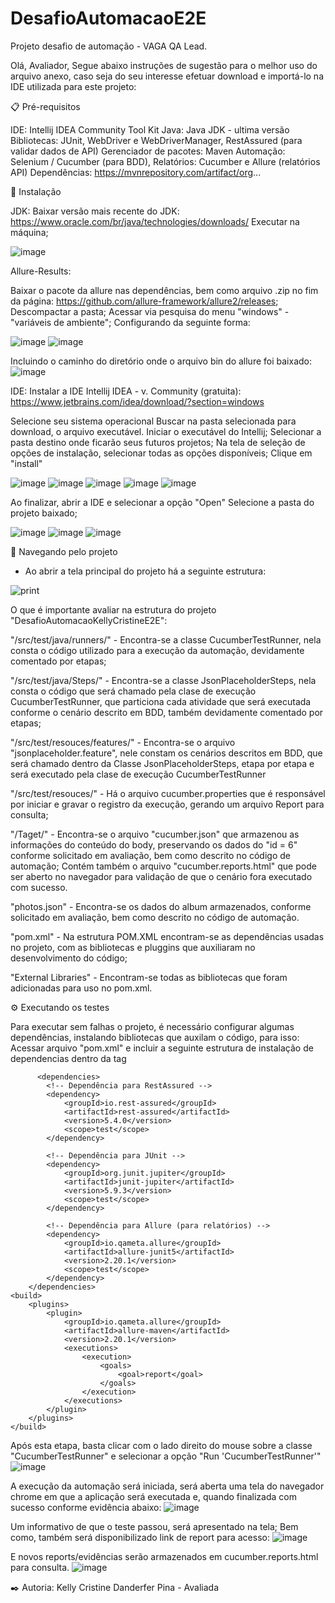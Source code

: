 # DesafioAutomacaoE2E
Projeto desafio de automação - VAGA QA Lead.


Olá, Avaliador, 
  Segue abaixo instruções de sugestão para o melhor uso do arquivo anexo, caso seja do seu interesse efetuar download e importá-lo na IDE utilizada para este projeto:



  📋 Pré-requisitos
  
  IDE: Intellij IDEA Community
  Tool Kit Java: Java JDK - ultima versão
  Bibliotecas: JUnit, WebDriver e WebDriverManager, RestAssured (para validar dados de API)
  Gerenciador de pacotes: Maven
  Automação: Selenium / Cucumber (para BDD),
  Relatórios: Cucumber e Allure (relatórios API)
  Dependências: https://mvnrepository.com/artifact/org...
  
  
  
  🔧 Instalação
  
  JDK:
  Baixar versão mais recente do JDK: https://www.oracle.com/br/java/technologies/downloads/
  Executar na máquina;
  
  ![image](https://github.com/user-attachments/assets/0297a8d2-90b7-4340-a695-3cf4816b7c98)
  
  Allure-Results:

  Baixar o pacote da allure nas dependências, bem como arquivo .zip no fim da página: https://github.com/allure-framework/allure2/releases;
  Descompactar a pasta;
  Acessar via pesquisa do menu "windows" - "variáveis de ambiente";
  Configurando da seguinte forma:

  ![image](https://github.com/user-attachments/assets/4b060ffe-eb09-4ed5-99b3-e75da07f0f71)
  ![image](https://github.com/user-attachments/assets/f5b57c9e-7999-4703-b30a-af0f25645f12)

  Incluindo o caminho do diretório onde o arquivo bin do allure foi baixado:
  ![image](https://github.com/user-attachments/assets/ed5fa38f-3d2c-462b-b7d7-7a1313f22ea8)

  
  IDE: 
  Instalar a IDE Intellij IDEA - v. Community (gratuita): https://www.jetbrains.com/idea/download/?section=windows 
  
  Selecione seu sistema operacional
  Buscar na pasta selecionada para download, o arquivo executável.
  Iniciar o executável do Intellij;
  Selecionar a pasta destino onde ficarão seus futuros projetos;
  Na tela de seleção de opções de instalação, selecionar todas as opções disponíveis;
  Clique em "install"
  
  
  ![image](https://github.com/user-attachments/assets/9b66647c-ce4f-46fc-99cd-4c8c02b363f7)
  ![image](https://github.com/user-attachments/assets/c2a09ad4-8491-450c-8a2c-49b1eb4c35aa)
  ![image](https://github.com/user-attachments/assets/ec80482a-98b8-4e60-a2f3-8ff2f7ef0266)
  ![image](https://github.com/user-attachments/assets/305ff930-49d0-4fb2-96c6-c5454d8a27d6)
  ![image](https://github.com/user-attachments/assets/98b55a95-b494-4d36-a006-fa45fadb4da0)
  
  Ao finalizar, abrir a IDE e selecionar a opção "Open"
  Selecione a pasta do projeto baixado;
  
  ![image](https://github.com/user-attachments/assets/829e266d-7d4a-4a30-a750-5d2266e9d729)
  ![image](https://github.com/user-attachments/assets/4025cd28-bda2-4847-ba40-55d12cdbc8e0)
  ![image](https://github.com/user-attachments/assets/26e211d3-ccff-4ac7-a68b-442838a2a214)
  
  
  🚀 Navegando pelo projeto 
   - Ao abrir a tela principal do projeto há a seguinte estrutura:
  	
  ![print](https://github.com/user-attachments/assets/ab565b77-3122-478a-a530-aa8781e1c635)

  
   O que é importante avaliar na estrutura do projeto "DesafioAutomacaoKellyCristineE2E": 
	
"/src/test/java/runners/" - Encontra-se a classe CucumberTestRunner, nela consta o código utilizado para a execução da automação, devidamente comentado por etapas;
	
"/src/test/java/Steps/" - Encontra-se a classe JsonPlaceholderSteps, nela consta o código que será chamado pela clase de execução CucumberTestRunner, que particiona cada atividade que será executada conforme o cenário descrito em BDD, também devidamente comentado por etapas;
	
"/src/test/resouces/features/" - Encontra-se o arquivo "jsonplaceholder.feature", nele constam os cenários descritos em BDD, que será chamado dentro da Classe JsonPlaceholderSteps, etapa por etapa e será executado pela clase de execução CucumberTestRunner
	
"/src/test/resouces/" - Há o arquivo cucumber.properties que é responsável por iniciar e gravar o registro da execução, gerando um arquivo Report para consulta;
	
"/Taget/" - Encontra-se o arquivo "cucumber.json" que armazenou as informações do conteúdo do body, preservando os dados do "id = 6" conforme solicitado em avaliação, bem como descrito no código de automação; Contém também o arquivo "cucumber.reports.html" que pode ser aberto no navegador para validação de que o cenário fora executado com sucesso.

"photos.json" - Encontra-se os dados do album armazenados, conforme solicitado em avaliação, bem como descrito no código de automação.
	
"pom.xml" - Na estrutura POM.XML encontram-se as dependências usadas no projeto, com as bibliotecas e pluggins que auxiliaram no desenvolvimento do código;
	
"External Libraries" - Encontram-se todas as bibliotecas que foram adicionadas para uso no pom.xml.
  	
	
  ⚙️ Executando os testes
  
  Para executar sem falhas o projeto, é necessário configurar algumas dependências, instalando bibliotecas que auxilam o código, para isso:
  Acessar arquivo "pom.xml" e incluir a seguinte estrutura de instalação de dependencias dentro da tag <project> </project>
  
          <dependencies>
            <!-- Dependência para RestAssured -->
            <dependency>
                <groupId>io.rest-assured</groupId>
                <artifactId>rest-assured</artifactId>
                <version>5.4.0</version>
                <scope>test</scope>
            </dependency>

            <!-- Dependência para JUnit -->
            <dependency>
                <groupId>org.junit.jupiter</groupId>
                <artifactId>junit-jupiter</artifactId>
                <version>5.9.3</version>
                <scope>test</scope>
            </dependency>

            <!-- Dependência para Allure (para relatórios) -->
            <dependency>
                <groupId>io.qameta.allure</groupId>
                <artifactId>allure-junit5</artifactId>
                <version>2.20.1</version>
                <scope>test</scope>
            </dependency>
        </dependencies>
    <build>
        <plugins>
            <plugin>
                <groupId>io.qameta.allure</groupId>
                <artifactId>allure-maven</artifactId>
                <version>2.20.1</version>
                <executions>
                    <execution>
                        <goals>
                            <goal>report</goal>
                        </goals>
                    </execution>
                </executions>
            </plugin>
        </plugins>
    </build>
   
  
  Após esta etapa, basta clicar com o lado direito do mouse sobre a classe "CucumberTestRunner" e selecionar a opção "Run 'CucumberTestRunner'"
  ![image](https://github.com/user-attachments/assets/234e6626-7812-4be1-bbd7-4bc4aa9b17b9)
  
  A execução da automação será iniciada, será aberta uma tela do navegador chrome em que a aplicação será executada e, quando finalizada com sucesso conforme evidência abaixo:
  ![image](https://github.com/user-attachments/assets/619fd392-e73f-465e-907d-16db64442da4)

  Um informativo de que o teste passou, será apresentado na tela;
  Bem como, também será disponibilizado link de report para acesso:
  ![image](https://github.com/user-attachments/assets/e5e88a0b-6c2a-46dd-a0da-c503da9882cd)

  E novos reports/evidências serão armazenados em cucumber.reports.html para consulta.
  ![image](https://github.com/user-attachments/assets/9a553937-1ef8-4126-a611-8b89d6695990)

  
  

✒️ Autoria:
Kelly Cristine Danderfer Pina - Avaliada 
